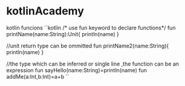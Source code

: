 # kotlinAcademy
kotlin funcions
``kotlin
/* use fun keyword to declare functions*/
fun printName(name:String):Unit{
    println(name)
}

//unit return type can be ommitted
fun printName2(name:String){
    println(name)
}

//the type which can be inferred or single line ,the function can be an expression
fun sayHello(name:String)=println(name)
fun addMe(a:Int,b:Int)=a+b
``
